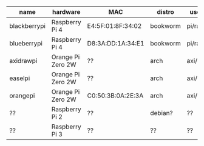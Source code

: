 name          | hardware          | MAC               | distro    | user/pass
|-------------|-------------------|-------------------|-----------|-------------
blackberrypi  | Raspberry Pi 4    | E4:5F:01:8F:34:02 | bookworm  | pi/raspberry
blueberrypi   | Raspberry Pi 4    | D8:3A:DD:1A:34:E1 | bookworm  | pi/raspberry
axidrawpi     | Orange Pi Zero 2W | ??                | arch      | axi/robots
easelpi       | Orange Pi Zero 2W | ??                | arch      | axi/robots
orangepi      | Orange Pi Zero 2W | C0:50:3B:0A:2E:3A | arch      | axi/robots
??            | Raspberry Pi 2    | ??                | debian?   | ??
??            | Raspberry Pi 3    | ??                | ??        | ??
